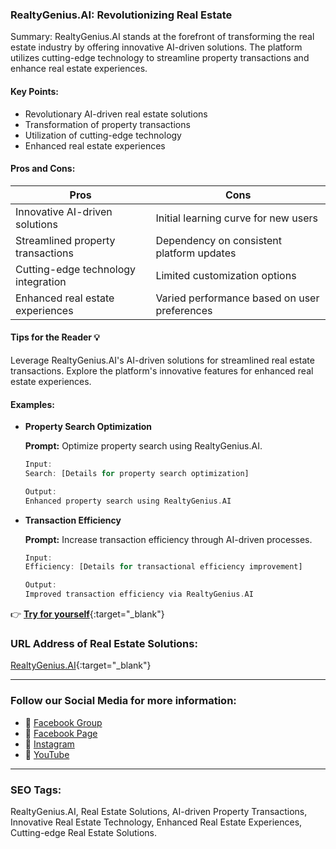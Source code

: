 ### RealtyGenius.AI: Revolutionizing Real Estate

Summary: RealtyGenius.AI stands at the forefront of transforming the real estate industry by offering innovative AI-driven solutions. The platform utilizes cutting-edge technology to streamline property transactions and enhance real estate experiences.

#### Key Points:

- Revolutionary AI-driven real estate solutions
- Transformation of property transactions
- Utilization of cutting-edge technology
- Enhanced real estate experiences

#### Pros and Cons:

| Pros                                     | Cons                                        |
| ---------------------------------------- | -------------------------------------------- |
| Innovative AI-driven solutions           | Initial learning curve for new users         |
| Streamlined property transactions       | Dependency on consistent platform updates    |
| Cutting-edge technology integration     | Limited customization options                |
| Enhanced real estate experiences       | Varied performance based on user preferences |

#### Tips for the Reader 💡

Leverage RealtyGenius.AI's AI-driven solutions for streamlined real estate transactions. Explore the platform's innovative features for enhanced real estate experiences.

#### Examples:

- **Property Search Optimization**

    **Prompt:** Optimize property search using RealtyGenius.AI.

    ```dart
    Input:
    Search: [Details for property search optimization]

    Output:
    Enhanced property search using RealtyGenius.AI
    ```

- **Transaction Efficiency**

    **Prompt:** Increase transaction efficiency through AI-driven processes.

    ```dart
    Input:
    Efficiency: [Details for transactional efficiency improvement]

    Output:
    Improved transaction efficiency via RealtyGenius.AI
    ```

👉 [**Try for yourself**](https://realtygenius.ai/){:target="_blank"}

### URL Address of Real Estate Solutions:

[RealtyGenius.AI](https://realtygenius.ai/){:target="_blank"}

<hr>

### Follow our Social Media for more information:

- 📘 <a href="https://www.facebook.com/groups/trionxai" target="_blank">Facebook Group</a>
- 📄 <a href="https://www.facebook.com/ai.trionxai" target="_blank">Facebook Page</a>
- 📸 <a href="https://www.instagram.com/trionxai/" target="_blank">Instagram</a>
- 🎥 <a href="https://www.youtube.com/@robotdocs/" target="_blank">YouTube</a>

<hr>


### SEO Tags:

RealtyGenius.AI, Real Estate Solutions, AI-driven Property Transactions, Innovative Real Estate Technology, Enhanced Real Estate Experiences, Cutting-edge Real Estate Solutions.